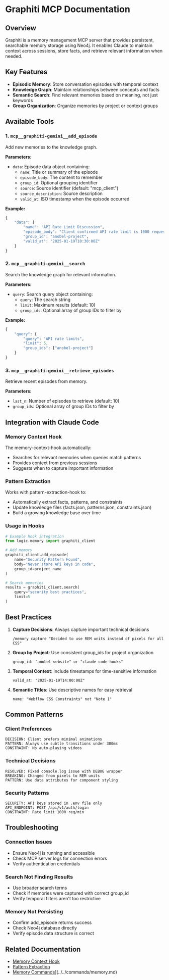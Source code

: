# Graphiti MCP Documentation

## Overview

Graphiti is a memory management MCP server that provides persistent, searchable memory storage using Neo4j. It enables Claude to maintain context across sessions, store facts, and retrieve relevant information when needed.

## Key Features

- **Episodic Memory**: Store conversation episodes with temporal context
- **Knowledge Graph**: Maintain relationships between concepts and facts
- **Semantic Search**: Find relevant memories based on meaning, not just keywords
- **Group Organization**: Organize memories by project or context groups

## Available Tools

### 1. `mcp__graphiti-gemini__add_episode`
Add new memories to the knowledge graph.

**Parameters:**
- `data`: Episode data object containing:
  - `name`: Title or summary of the episode
  - `episode_body`: The content to remember
  - `group_id`: Optional grouping identifier
  - `source`: Source identifier (default: "mcp_client")
  - `source_description`: Source description
  - `valid_at`: ISO timestamp when the episode occurred

**Example:**
```python
{
    "data": {
        "name": "API Rate Limit Discussion",
        "episode_body": "Client confirmed API rate limit is 1000 requests per minute",
        "group_id": "anobel-project",
        "valid_at": "2025-01-19T10:30:00Z"
    }
}
```

### 2. `mcp__graphiti-gemini__search`
Search the knowledge graph for relevant information.

**Parameters:**
- `query`: Search query object containing:
  - `query`: The search string
  - `limit`: Maximum results (default: 10)
  - `group_ids`: Optional array of group IDs to filter by

**Example:**
```python
{
    "query": {
        "query": "API rate limits",
        "limit": 5,
        "group_ids": ["anobel-project"]
    }
}
```

### 3. `mcp__graphiti-gemini__retrieve_episodes`
Retrieve recent episodes from memory.

**Parameters:**
- `last_n`: Number of episodes to retrieve (default: 10)
- `group_ids`: Optional array of group IDs to filter by

## Integration with Claude Code

### Memory Context Hook
The memory-context-hook automatically:
- Searches for relevant memories when queries match patterns
- Provides context from previous sessions
- Suggests when to capture important information

### Pattern Extraction
Works with pattern-extraction-hook to:
- Automatically extract facts, patterns, and constraints
- Update knowledge files (facts.json, patterns.json, constraints.json)
- Build a growing knowledge base over time

### Usage in Hooks

```python
# Example hook integration
from logic.memory import graphiti_client

# Add memory
graphiti_client.add_episode(
    name="Security Pattern Found",
    body="Never store API keys in code",
    group_id=project_name
)

# Search memories
results = graphiti_client.search(
    query="security best practices",
    limit=5
)
```

## Best Practices

1. **Capture Decisions**: Always capture important technical decisions
   ```
   /memory capture "Decided to use REM units instead of pixels for all CSS"
   ```

2. **Group by Project**: Use consistent group_ids for project organization
   ```
   group_id: "anobel-website" or "claude-code-hooks"
   ```

3. **Temporal Context**: Include timestamps for time-sensitive information
   ```
   valid_at: "2025-01-19T14:00:00Z"
   ```

4. **Semantic Titles**: Use descriptive names for easy retrieval
   ```
   name: "Webflow CSS Constraints" not "Note 1"
   ```

## Common Patterns

### Client Preferences
```
DECISION: Client prefers minimal animations
PATTERN: Always use subtle transitions under 300ms
CONSTRAINT: No auto-playing videos
```

### Technical Decisions
```
RESOLVED: Fixed console.log issue with DEBUG wrapper
BREAKING: Changed from pixels to REM units
PATTERN: Use data attributes for component styling
```

### Security Patterns
```
SECURITY: API keys stored in .env file only
API_ENDPOINT: POST /api/v1/auth/login
CONSTRAINT: Rate limit 1000 req/min
```

## Troubleshooting

### Connection Issues
- Ensure Neo4j is running and accessible
- Check MCP server logs for connection errors
- Verify authentication credentials

### Search Not Finding Results
- Use broader search terms
- Check if memories were captured with correct group_id
- Verify temporal filters aren't too restrictive

### Memory Not Persisting
- Confirm add_episode returns success
- Check Neo4j database directly
- Verify episode data structure is correct

## Related Documentation
- [Memory Context Hook](../../hooks/memory/README.md)
- [Pattern Extraction](../../hooks/core/pattern-extraction-hook.md)
- [Memory Commands](/memory)](../../commands/memory.md)